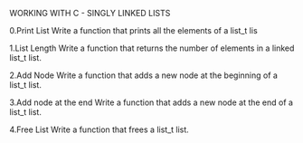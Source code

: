 WORKING WITH C - SINGLY LINKED LISTS

0.Print List
Write a function that prints all the elements of a list_t lis


1.List Length
Write a function that returns the number of elements in a linked list_t list.


2.Add Node
Write a function that adds a new node at the beginning of a list_t list.


3.Add node at the end
Write a function that adds a new node at the end of a list_t list.


4.Free List
Write a function that frees a list_t list.
